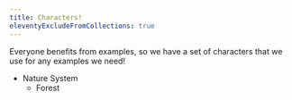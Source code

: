 ```yaml
---
title: Characters!
eleventyExcludeFromCollections: true
---
```


Everyone benefits from examples, so we have a set of characters that we use for any examples we need!

- Nature System
    - Forest